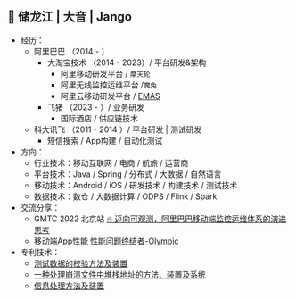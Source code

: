 ## 👤 储龙江 | 大音 | Jango

- 经历：
  - 阿里巴巴 （2014 - ）
    - 大淘宝技术 （2014 - 2023）/ 平台研发&架构 
      - 阿里移动研发平台 / `摩天轮`
      - 阿里无线监控运维平台 /`魔兔`
      - 阿里云移动研发平台 / [EMAS](https://www.aliyun.com/product/emas)
    - 飞猪 （2023 - ）/ 业务研发
      - 国际酒店 / 供应链技术
  - 科大讯飞 （2011 - 2014 ）/ 平台研发 | 测试研发 
    - 短信搜索 / App构建 / 自动化测试
- 方向：
  - 行业技术：移动互联网 / 电商 / 航旅 / 运营商
  - 平台技术：Java / Spring / 分布式 / 大数据 / 自然语言
  - 移动技术：Android / iOS / 研发技术 / 构建技术 / 测试技术
  - 数据技术：数仓 / 大数据计算 / ODPS / Flink / Spark
- 交流分享：
  - GMTC 2022 北京站 [🔥 迈向可观测，阿里巴巴移动端监控运维体系的演进思考](https://gmtc.infoq.cn/202302/beijing/presentation/4470)
  - 移动端App性能 [性能问题终结者-Olympic](https://developer.aliyun.com/article/757286)
- 专利技术：
    - [测试数据的校验方法及装置](https://patents.google.com/patent/CN109308251B)
    - [一种处理崩溃文件中堆栈地址的方法、装置及系统](https://patents.google.com/patent/CN108334515B)
    - [信息处理方法及装置](https://patents.google.com/patent/CN113297466A)